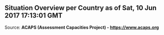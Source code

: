 ## Situation Overview per Country as of Sat, 10 Jun 2017 17:13:01 GMT

Source: **ACAPS (Assessment Capacities Project) - https://www.acaps.org**